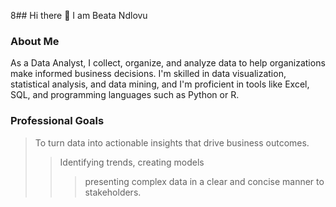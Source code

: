8## Hi there 👋 I am Beata Ndlovu

<!--
**BeataNdlovu1/BeataNdlovu1** is a ✨ _special_ ✨ repository because its `README.md` (this file) appears on your GitHub profile.

Here are some ideas to get you started:

- 🔭 I’m currently working on ...
- 🌱 I’m currently learning ...
- 👯 I’m looking to collaborate on ...
- 🤔 I’m looking for help with ...
- 💬 Ask me about ...
- 📫 How to reach me: ...
- 😄 Pronouns: ...
- ⚡ Fun fact: ...
-->

### About Me

As a Data Analyst, I collect, 
organize, and analyze data to help 
organizations make informed business 
decisions. I'm skilled in data 
visualization, statistical analysis, 
and data mining, and I'm proficient in 
tools like Excel, SQL, and programming 
languages such as Python or R. 

### Professional Goals

>To turn data into actionable 
insights that drive business outcomes. 
>>Identifying trends, creating 
models
>>>presenting complex data in 
a clear and concise manner to 
stakeholders.

  


